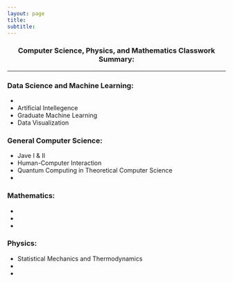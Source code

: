 ```yaml
---
layout: page
title:
subtitle:  
---
```


<center>
<h3> Computer Science, Physics, and Mathematics Classwork Summary: </h3>
  </center>
<hr />
  

<div> <p>
<h3> Data Science and Machine Learning: </h3>

 <ul>
   <li>   </li>

   <li>Artificial Intellegence</li>
   
   <li>Graduate Machine Learning</li>
   
   <li>Data Visualization</li>
   
</ul> </p>


<div>
  
  <p>
  <h3> General Computer Science: </h3>

 <ul>
   
   <li>   Jave I & II </li>
   
<li>   Human-Computer Interaction </li>
   
<li>   Quantum Computing in Theoretical Computer Science</li>
   
<li>   </li>
   
</ul> </p>


<div>
  
  <p>
  <h3> Mathematics: </h3>

 <ul>
   
<li>   </li>
   
<li>   </li>
   
<li>   </li>
   
</ul> </p>



<div>
  
  <p>
  <h3> Physics: </h3>

 <ul>
   
<li>   Statistical Mechanics and Thermodynamics </li>
   
<li>   </li>
   
<li>   </li>
   
</ul> </p>



